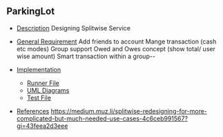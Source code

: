 ## ParkingLot
* [Description](#ques)
Designing  Splitwise Service

* [General Requirement](#desc)
Add friends to account
Mange transaction (cash etc modes)
Group support
Owed and Owes concept (show total/ user wise amount)
Smart transaction within a group--

* [Implementation](#tech)
   * [Runner File](#f1)
   * [UML Diagrams](#f2)
   * [Test File](#f3)
   
* [References](#ref)
https://medium.muz.li/splitwise-redesigning-for-more-complicated-but-much-needed-use-cases-4c6ceb991567?gi=43feea2d3eee
